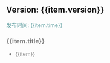 
<div>
    <div v-for="item in updateList">
        <h2>Version: {{item.version}}</h1>
        <p style="color: cadetblue">发布时间: {{item.time}}</p>
        <div v-for="item in item.desc" style="color: grey">
            <h3 style="color: grey">{{item.title}}</h2>
            <ul>
                <li v-for="item in item.desc">{{item}}</li>
            </ul>
        </div>
    </div>
</div>

<script>
function generatorData(version, time, desc) {
  return {
    version,
    time,
    desc
  }
}

new Vue({
    el: '#main',
    data() {
      return {
        updateList: [
          generatorData('0.5.1', '2019-09-30', [
            {
              title: 'BUG',
              desc: [
                '🐞修复 Swiper 无法自动播放的问题 #19',
                '🐞fix Select 组件 中 selector 的 value 不能动态设置 #18',
                '🐞fix ClAvatar 组件，真机中url 地址为本地图片 显示为全黑 #20'
              ]
            },
            {
              title: 'FEATURE',
              desc: [
                '🌟Text 组件新增 lineSpacing 行间距，fontSpacing 字间距， fontWeight 字体粗细 属性',
                '🌟grid 支持 1-10'
              ]
            }
          ]),
          generatorData('0.5.0', '2019-09-25', [
            {
              title: 'FEATURE',
              desc: [
                '🎉🎉全面支持支付宝小程序~'
              ]
            },
            {
              title: 'BUG',
              desc: [
                '🐞修复 Button 缺失的属性，并添加诸多属性'
              ]
            }
          ]),
          generatorData('0.4.12', '2019-09-22', [
            {
              title: '🌟FEATURE',
              desc: [
                '🌟Input 组件新增 defaultValue 属性'
              ]
            },
            {
              title: '🐞BUG',
              desc: [
                '🐞修复 Button 在H5 flex 布局下会拉伸问题',
                '🐞修复含有 Input 控件的页面会报 width 错误 #12'
              ]
            }
          ]),
          generatorData('0.4.11', '2019-09-18', [
            {
              title: '🎉COMPONENT',
              desc: [
                '🎉🎉新增 Curtain 幕帘组件'
              ]
            }
          ]),
          generatorData('0.4.10', '2019-09-12', [
            {
              title: '🎉COMPONENT',
              desc: [
                '🎉🎉新增 ActionSheet 组件'
              ]
            },
            {
              title: '🐞BUG',
              desc: [
                '🐞修复类型声明错误问题',
                '🐞修复 Text 组件无法插入 children 问题'
              ]
            }
          ]),
          generatorData('0.4.9', '2019-09-07', [
            {
              title: '🎉COMPONENT',
              desc: [
                '🎉🎉新增 SwiperAction 组件'
              ]
            },
            {
              title: '🌟FEATURE',
              desc: [
                '🌟新增 FloatButton 可自定义位置属性 position'
              ]
            },
            {
              title: '🐞BUG',
              desc: [
                '🐞修复 SearchBar H5端无法输入问题 修复 SearchBar 无效 class 属性问题',
                '🐞修复各种组件因为 key 值编译时报 warning 问题'
              ]
            }
          ]),
          generatorData('0.4.8', '2019-09-02', [
            {
              title: '🐞BUG',
              desc: [
                '🐞修复动态改变 Input 的 value 值，实际界面没有变化的问题',
                '🐞修复 MenuList 组件 shortBorder 属性失效问题',
                '🐞优化 Material Input 表现形式',
                '🐞修复 input=number 某些情况下会失效问题',
                '🐞修复 ImagePicker 小程序端状态图标异常问题'
              ]
            }
          ]),
          generatorData('0.4.7', '2019-08-30', [
            {
              title: '🎉FEATURE',
              desc: [
                'SearchBar 新增 result、showResult、showLoading、onTouchResult 属性'
              ]
            }, {
              title: '🐞BUG',
              desc: [
                '修复 ImagePicker H5 端更变状态时的报错问题',
                '修复 Tip 组件 H5 下显示位置异常问题',
                '修复多个 SearchBar 状态会共享问题'
              ]
            }
          ]),
          generatorData('0.4.6', '2019-08-29', [
            {
              title: '🎉FEATURE',
              desc: [
                '重写 ImagePicker 组件，imgList 属性内容更变，请注意❗️'
              ]
            },
            {
              title: '🐞BUG',
              desc: [
                '修复 Utils 没有 @types 类型声明问题',
                '修复 Animation 组件为 type 为 none 的问题',
                '修复 VerticalTab H5 端滚动抖动问题'
              ]
            }
          ]),
          generatorData('0.4.5', '2019-08-28', [
            {
              title: '🐞BUG',
              desc: [
                '修复 Input 组件 align 失效问题',
                '修复 Input 组件无法输入问题',
                '修复 Checkbox 组件在 H5 下 onChange 事件参数错误问题'
              ]
            }
          ]),
          generatorData('0.4.4', '2019-08-28', [
            {
              title: '🎉FEATURE',
              desc: [
                '组件 Input 新增 titleWidth、align、pattern 属性'
              ]
            },
            {
              title: '🐞BUG',
              desc: [
                '修复 Form 组件校验的一些问题',
                '修复 FormItem required属性，红点显示的位置',
                '取消 Message 组件的阴影',
                '修复 Button 组件 disabled 下仍然有点击效果的问题',
                '修复 Button 组件 disabled 下的颜色一直为白色问题'
              ]
            }
          ]),
          generatorData('0.4.2', '2019-08-27', [
            {
              title: 'FEATURE',
              desc: [
                '组件 Flex 新增属性 direction，用于控制浮动布局的方向',
                '组件 Avatar 可自定义大小'
              ]
            }, {
              title: 'BUG',
              desc: [
                '修复 MenuList 组件 list 属性下的 disabled 属性声明为必输项问题',
                '修复无法自定义主题颜色问题',
                '修复组件 Form,FormItem 不设置规则直接会出现err问题',
                '修复组件 FormItem 初始化时就进行数据校验问题'
              ]
            }
          ]),
          generatorData('0.4.1', '2019-08-23', [
            {
              title: 'FEATURE',
              desc: [
                'Icon 组件支持第三方图标'
              ]
            }
          ]),
          generatorData('0.4.0', '2019-08-22', [
            {
              title: 'FEATURE',
              desc: [
                '🎉🎉新增 Tip 组件'
              ]
            },
            {
              title: 'BUG',
              desc: [
                '修复 Text 组件不换行问题',
                '修复 Area 类型声明错误',
                '修复 Accordion 组件在某些情况下（父级属性 color 为 white）标题颜色为白色问题'
              ]
            }
          ]),
          generatorData('0.3.7', '2019-08-15', [
            {
              title: 'ADAPTATION',
              desc: [
                'Select 组件 mode=region 模块重构，并且适配 H5 端的地址选择'
              ]
            }
          ]),
          generatorData('0.3.6', '2019-08-06', [
            {
              title: 'ADAPTATION',
              desc: [
                'Swiper Card 模式 H5 适配',
                '祝大家明天七夕快乐~'
              ]
            }
          ]),
          generatorData('0.3.5', '2019-08-04', [
            {
              title: 'ADAPTATION',
              desc: [
                'VerticalTab 组件 H5 适配'
              ]
            }
          ]),
          generatorData('0.3.4', '2019-08-03', [
            {
              title: 'BUG',
              desc: [
                '修复 FloatButton 不展开仍然有阴影 bug'
              ]
            }
          ]),
          generatorData('0.3.3', '2019-07-31', [
            {
              title: 'BUG',
              desc: [
                '修复H5 Switch color 为红色不显示问题',
                '修复小程序 Switch 引入报错问题'
              ]
            }
          ]),
          generatorData('0.3.2', '2019-07-31', [
            {
              title: 'ADAPTATION',
              desc: [
                'Switch H5 适配'
              ]
            }
          ]),
          generatorData('0.3.1', '2019-07-30', [
            {
              title: 'ADAPTATION',
              desc: [
                'Checkbox H5 适配'
              ]
            }
          ]),
          generatorData('0.3.0', '2019-07-28', [
            {
              title: 'COMPONENT',
              desc: [
                '新增 Form, FormItem 组件'
              ]
            }, {
               title: 'API',
               desc: [
                 '新增内置校验函数'
               ]
            }, {
               title: 'BUG',
               desc: [
                 '修复 Message 代码不提示问题',
                 '修复文档引入组件描述错误',
                 '修复 Input 组件 H5 下由于 value 绑定而无法输入的 bug（Taro 的 bug）'
               ]
            }
          ]),
          generatorData('0.2.7', '2019-07-23', [
            {
              title: 'COMPONENT',
              desc: [
                '新增 Divider 分割线组件'
              ]
            }, {
              title: 'BUG',
              desc: [
                '修复 Timeline H5 适配问题',
                '修复 Timeline node 节点展示不正确问题'
              ]
            }
          ]),
          generatorData('0.2.6', '2019-07-19', [
            {
              title: 'API',
              desc: [
                'Card 组件新增 shadow 属性'
              ]
            },
            {
              title: 'BUG',
              desc: [
                '修复 Message 的一些小问题'
              ]
            }
          ]),
          generatorData('0.2.5', '2019-07-18', [
            {
              title: 'BUG',
              desc: [
                '修复 Message 重复提示文字消失问题',
                '补全 Message 代码提示'
              ]
            }
          ]),
          generatorData('0.2.4', '2019-07-18', [
            {
              title: 'COMPONENT',
              desc: [
                '新增 Message 消息提示组件'
              ]
            },
            {
              title: 'API',
              desc: [
                '新增 Animation 组件 duration 属性'
              ]
            },
            {
              title: 'BUG',
              desc: [
                '修复 FloatButton 组件拖动穿透事件，拖动卡顿问题，提升动画速度，并新增收拢动画'
              ]
            }
          ]),
          generatorData('0.2.3', '2019-07-15', [
            {
              title: 'COMPONENT',
              desc: [
                '新增 FloatButton 浮动按钮组件'
              ]
            }
          ]),
          generatorData('0.2.2', '2019-07-13', [
            {
              title: 'COMPONENT',
              desc: [
                '新增 Accordion 手风琴组件'
              ]
            }
          ]),
          generatorData('0.2.1', '2019-07-11', [
            {
              title: 'API',
              desc: [
                'Animation 组件',
                '新增 onAnimationStart、onAnimationEnd 事件',
                'Tabs 组件',
                '新增 tabs 属性下的 id 属性',
                '新增 touchMove 可滑动属性',
                'VerticalTab 组件',
                '新增 backTop 属性'
              ]
            }, {
                title: 'BUG',
                desc: [
                  'Card 组件',
                  '修复插入 children 内容时的异常提醒（不影响使用）'
                ]
            }
          ]),
          generatorData('0.2.0', '2019-07-09', [
            {
              title: 'COMPONENT',
              desc: ['新增垂直导航 ClVerticalTab, ClVerticalTabCell 组件']
            }
          ]),
          generatorData('0.1.7', '2019-07-07', [
            {
              title: 'API',
              desc: ['新增 titleBar 组件 renderRight 属性']
            }, {
              title: 'BUG',
              desc: ['解决 浅色 light-pink 失效问题']
            }
          ]),
          generatorData('0.1.6', '2019-07-05', [
            {
              title: 'API',
              desc: ['新增 MenuList list 下 disabled 属性']
            },
            {
              title: 'BUG',
              desc: ['MenuList 点击失效问题']
            }
          ]),
          generatorData('0.1.5', '2019-07-05', [
            {
              title: 'API',
              desc: ['新增 Radio 组件 type 属性下的 list 属性']
            }
          ]),
          generatorData('0.1.4', '2019-07-04', [
            {
              title: 'COMPONENT',
              desc: [
                '新增 Animation 动画组件'
              ]
            }, {
              title: 'API',
              desc: [
                '修改 Timeline 组件 times 属性下 content 格式(string --> string[])',
                  '新增 Timeline 组件 times 属性下 title 属性(string)',
                  '新增 Timeline 组件 times 属性下 node 属性(string)'
              ]
            }
          ]),
          generatorData('0.1.3', '2019-07-02', [
            {
              title: 'BUG_FIX',
              desc: [
                '修复 H5 Button 无动效问题',
                '修复 H5 Timeline 线条过细问题',
                '修复 H5 Swiper 未铺满问题',
                '修复 H5 MenuList 图片过大问题'
              ]
            }
          ]),
          generatorData('0.1.1', '2019-07-01', [
            {
              title: 'BUG_FIX',
              desc: [
                '修复 H5 适配的部分问题',
                '修复 H5 Radio 样式问题'
              ]
            }
          ]),
          generatorData('0.1.0', '2019-06-25',
            [
              {
                title: 'FATURE',
                desc: [
                  'MP-ColorUI 测试版上线'
                ]
              }
            ]
          )
        ]
      }
    }
})
</script>
